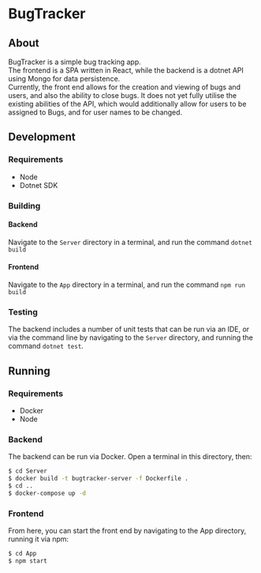 # BugTracker

## About

BugTracker is a simple bug tracking app.  
The frontend is a SPA written in React, while the backend is a dotnet API using Mongo for data persistence.  
Currently, the front end allows for the creation and viewing of bugs and users, and also the ability to close bugs. It does not yet fully utilise the existing abilities of the API, which would additionally allow for users to be assigned to Bugs, and for user names to be changed.


## Development
### Requirements
- Node
- Dotnet SDK

### Building

#### Backend
Navigate to the `Server` directory in a terminal, and run the command `dotnet build`

#### Frontend
Navigate to the `App` directory in a terminal, and run the command `npm run build`

### Testing

The backend includes a number of unit tests that can be run via an IDE, or via the command line by navigating to the `Server` directory, and running the command `dotnet test`.

## Running

### Requirements
- Docker
- Node

### Backend
The backend can be run via Docker. Open a terminal in this directory, then:
```bash
$ cd Server
$ docker build -t bugtracker-server -f Dockerfile .
$ cd ..
$ docker-compose up -d
```

### Frontend
From here, you can start the front end by navigating to the App directory, running it via npm:

```bash
$ cd App
$ npm start
```
